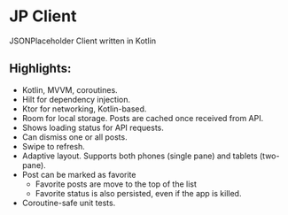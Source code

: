 # JP Client
 JSONPlaceholder Client written in Kotlin

## Highlights: ##
- Kotlin, MVVM, coroutines.
- Hilt for dependency injection.
- Ktor for networking, Kotlin-based.
- Room for local storage. Posts are cached once received from API.
- Shows loading status for API requests.
- Can dismiss one or all posts.
- Swipe to refresh.
- Adaptive layout. Supports both phones (single pane) and tablets (two-pane).
- Post can be marked as favorite
  - Favorite posts are move to the top of the list
  - Favorite status is also persisted, even if the app is killed.
- Coroutine-safe unit tests.
